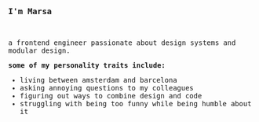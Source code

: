 <div>
  <samp>
  <h3>I'm Marsa</h3>
  <br>
  <p>
    a frontend engineer passionate about design systems and modular design.
  <br>
 
  </p>
  <b>some of my personality traits include:</b>
 <ul>
 <li>
 living between amsterdam and barcelona
 </li>
   <li>
 asking annoying questions to my colleagues
 </li>
     <li>
 figuring out ways to combine design and code
 </li>
       <li>
 struggling with being too funny while being humble about it
 </li>
  </ul>
  </samp>
</div>

<!--
**mglavall/mglavall** is a ✨ _special_ ✨ repository because its `README.md` (this file) appears on your GitHub profile.

Here are some ideas to get you started:

- 🔭 I’m currently working on ...
- 🌱 I’m currently learning ...
- 👯 I’m looking to collaborate on ...
- 🤔 I’m looking for help with ...
- 💬 Ask me about ...
- 📫 How to reach me: ...
- 😄 Pronouns: ...
- ⚡ Fun fact: ...
-->
